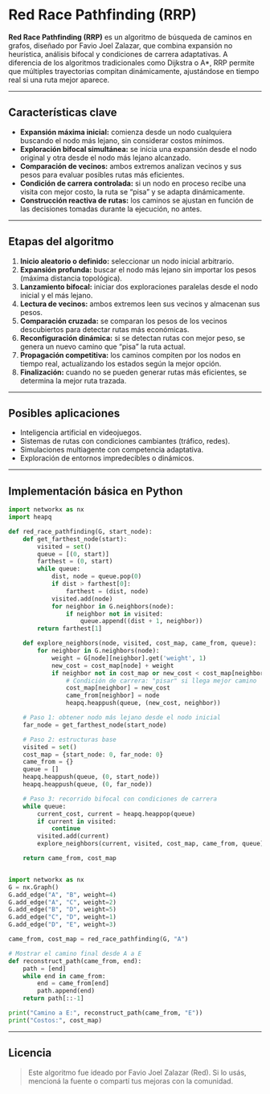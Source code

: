 # Red Race Pathfinding (RRP)

**Red Race Pathfinding (RRP)** es un algoritmo de búsqueda de caminos en grafos, diseñado por Favio Joel Zalazar, que combina expansión no heurística, análisis bifocal y condiciones de carrera adaptativas. A diferencia de los algoritmos tradicionales como Dijkstra o A*, RRP permite que múltiples trayectorias compitan dinámicamente, ajustándose en tiempo real si una ruta mejor aparece.

---

## Características clave

- **Expansión máxima inicial:** comienza desde un nodo cualquiera buscando el nodo más lejano, sin considerar costos mínimos.
- **Exploración bifocal simultánea:** se inicia una expansión desde el nodo original y otra desde el nodo más lejano alcanzado.
- **Comparación de vecinos:** ambos extremos analizan vecinos y sus pesos para evaluar posibles rutas más eficientes.
- **Condición de carrera controlada:** si un nodo en proceso recibe una visita con mejor costo, la ruta se “pisa” y se adapta dinámicamente.
- **Construcción reactiva de rutas:** los caminos se ajustan en función de las decisiones tomadas durante la ejecución, no antes.

---

## Etapas del algoritmo

1. **Inicio aleatorio o definido:** seleccionar un nodo inicial arbitrario.
2. **Expansión profunda:** buscar el nodo más lejano sin importar los pesos (máxima distancia topológica).
3. **Lanzamiento bifocal:** iniciar dos exploraciones paralelas desde el nodo inicial y el más lejano.
4. **Lectura de vecinos:** ambos extremos leen sus vecinos y almacenan sus pesos.
5. **Comparación cruzada:** se comparan los pesos de los vecinos descubiertos para detectar rutas más económicas.
6. **Reconfiguración dinámica:** si se detectan rutas con mejor peso, se genera un nuevo camino que “pisa” la ruta actual.
7. **Propagación competitiva:** los caminos compiten por los nodos en tiempo real, actualizando los estados según la mejor opción.
8. **Finalización:** cuando no se pueden generar rutas más eficientes, se determina la mejor ruta trazada.

---

## Posibles aplicaciones

- Inteligencia artificial en videojuegos.
- Sistemas de rutas con condiciones cambiantes (tráfico, redes).
- Simulaciones multiagente con competencia adaptativa.
- Exploración de entornos impredecibles o dinámicos.

---

## Implementación básica en Python

```python
import networkx as nx
import heapq

def red_race_pathfinding(G, start_node):
    def get_farthest_node(start):
        visited = set()
        queue = [(0, start)]
        farthest = (0, start)
        while queue:
            dist, node = queue.pop(0)
            if dist > farthest[0]:
                farthest = (dist, node)
            visited.add(node)
            for neighbor in G.neighbors(node):
                if neighbor not in visited:
                    queue.append((dist + 1, neighbor))
        return farthest[1]

    def explore_neighbors(node, visited, cost_map, came_from, queue):
        for neighbor in G.neighbors(node):
            weight = G[node][neighbor].get('weight', 1)
            new_cost = cost_map[node] + weight
            if neighbor not in cost_map or new_cost < cost_map[neighbor]:
                # Condición de carrera: "pisar" si llega mejor camino
                cost_map[neighbor] = new_cost
                came_from[neighbor] = node
                heapq.heappush(queue, (new_cost, neighbor))

    # Paso 1: obtener nodo más lejano desde el nodo inicial
    far_node = get_farthest_node(start_node)

    # Paso 2: estructuras base
    visited = set()
    cost_map = {start_node: 0, far_node: 0}
    came_from = {}
    queue = []
    heapq.heappush(queue, (0, start_node))
    heapq.heappush(queue, (0, far_node))

    # Paso 3: recorrido bifocal con condiciones de carrera
    while queue:
        current_cost, current = heapq.heappop(queue)
        if current in visited:
            continue
        visited.add(current)
        explore_neighbors(current, visited, cost_map, came_from, queue)

    return came_from, cost_map


import networkx as nx
G = nx.Graph()
G.add_edge("A", "B", weight=4)
G.add_edge("A", "C", weight=2)
G.add_edge("B", "D", weight=5)
G.add_edge("C", "D", weight=1)
G.add_edge("D", "E", weight=3)

came_from, cost_map = red_race_pathfinding(G, "A")

# Mostrar el camino final desde A a E
def reconstruct_path(came_from, end):
    path = [end]
    while end in came_from:
        end = came_from[end]
        path.append(end)
    return path[::-1]

print("Camino a E:", reconstruct_path(came_from, "E"))
print("Costos:", cost_map)
```

---

## Licencia

> Este algoritmo fue ideado por Favio Joel Zalazar (Red). Si lo usás, mencioná la fuente o compartí tus mejoras con la comunidad.